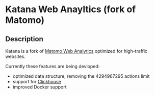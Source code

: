 # Katana Web Anayltics (fork of Matomo)

## Description

Katana is a fork of [Matomo Web Analytics](https://matomo.org) optimized for high-traffic websites.

Currently these features are being devloped:

- optimized data structure, removing the 4294967295 actions limit
- support for [Clickhouse](https://clickhouse.com/)
- improved Docker support
